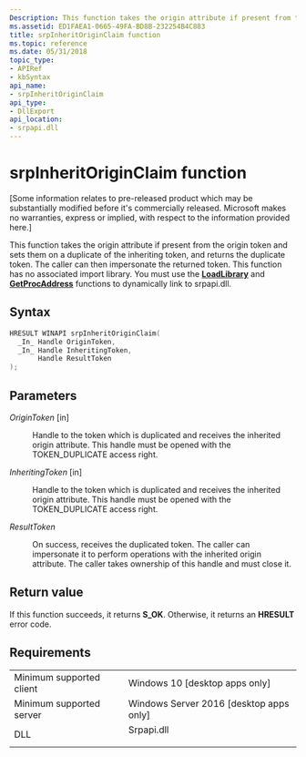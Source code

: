 ```yaml
---
Description: This function takes the origin attribute if present from the origin token and sets them on a duplicate of the inheriting token, and returns the duplicate token.
ms.assetid: ED1FAEA1-0665-49FA-BD8B-232254B4C883
title: srpInheritOriginClaim function
ms.topic: reference
ms.date: 05/31/2018
topic_type: 
- APIRef
- kbSyntax
api_name: 
- srpInheritOriginClaim
api_type: 
- DllExport
api_location: 
- srpapi.dll
---
```


# srpInheritOriginClaim function

\[Some information relates to pre-released product which may be substantially modified before it's commercially released. Microsoft makes no warranties, express or implied, with respect to the information provided here.\]

This function takes the origin attribute if present from the origin token and sets them on a duplicate of the inheriting token, and returns the duplicate token. The caller can then impersonate the returned token. This function has no associated import library. You must use the [**LoadLibrary**](/windows/desktop/api/libloaderapi/nf-libloaderapi-loadlibrarya) and [**GetProcAddress**](/windows/desktop/api/libloaderapi/nf-libloaderapi-getprocaddress) functions to dynamically link to srpapi.dll.

## Syntax


```C++
HRESULT WINAPI srpInheritOriginClaim(
  _In_ Handle OriginToken,
  _In_ Handle InheritingToken,
       Handle ResultToken
);
```



## Parameters

<dl> <dt>

*OriginToken* \[in\]
</dt> <dd>

Handle to the token which is duplicated and receives the inherited origin attribute. This handle must be opened with the TOKEN\_DUPLICATE access right.

</dd> <dt>

*InheritingToken* \[in\]
</dt> <dd>

Handle to the token which is duplicated and receives the inherited origin attribute. This handle must be opened with the TOKEN\_DUPLICATE access right. 

</dd> <dt>

*ResultToken* 
</dt> <dd>

On success, receives the duplicated token. The caller can impersonate it to perform operations with the inherited origin attribute. The caller takes ownership of this handle and must close it. 

</dd> </dl>

## Return value

If this function succeeds, it returns **S\_OK**. Otherwise, it returns an **HRESULT** error code.

## Requirements



|                                     |                                                                                       |
|-------------------------------------|---------------------------------------------------------------------------------------|
| Minimum supported client<br/> | Windows 10 \[desktop apps only\]<br/>                                           |
| Minimum supported server<br/> | Windows Server 2016 \[desktop apps only\]<br/>                                  |
| DLL<br/>                      | <dl> <dt>Srpapi.dll</dt> </dl> |



 

